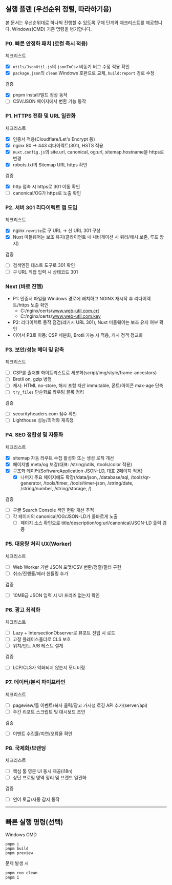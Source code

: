 ## 실행 플랜 (우선순위 정렬, 따라하기용)

본 문서는 우선순위대로 하나씩 진행할 수 있도록 구체 단계와 체크리스트를 제공합니다. Windows(CMD) 기준 명령을 병기합니다.

### P0. 빠른 안정화 패치 (로컬 즉시 적용)
체크리스트
- [x] `utils/JsonUtil.js`의 `jsonToCsv` 비동기 버그 수정 적용 확인
- [x] `package.json`의 `clean` Windows 호환으로 교체, `build:report` 경로 수정

검증
- [x] pnpm install/빌드 정상 동작
- [ ] CSV/JSON 페이지에서 변환 기능 동작

### P1. HTTPS 전환 및 URL 일관화
체크리스트
- [x] 인증서 적용(Cloudflare/Let's Encrypt 등)
- [x] nginx 80 → 443 리다이렉트(301), HSTS 적용
- [x] `nuxt.config.js`의 site.url, canonical, og:url, sitemap.hostname을 https로 변경
- [x] robots.txt의 Sitemap URL https 확인

검증
- [x] http 접속 시 https로 301 이동 확인
- [ ] canonical/OG가 https로 노출 확인

### P2. 서버 301 리다이렉트 맵 도입
체크리스트
- [x] nginx `rewrite`로 구 URL → 신 URL 301 구성
- [x] Nuxt 미들웨어는 보조 유지(클라이언트 내 내비게이션 시 쿼리/해시 보존, 루프 방지)

검증
- [ ] 검색엔진 테스트 도구로 301 확인
- [ ] 구 URL 직접 입력 시 상태코드 301

### Next (바로 진행)
- P1: 인증서 파일을 Windows 경로에 배치하고 NGINX 재시작 후 리다이렉트/https 노출 확인
	- C:/nginx/certs/www.web-util.com.crt
	- C:/nginx/certs/www.web-util.com.key
- P2: 리다이렉트 동작 점검(레거시 URL 301), Nuxt 미들웨어는 보조 유지 여부 확인
- 이어서 P3로 이동: CSP 세분화, Brotli 가능 시 적용, 캐시 정책 정교화

### P3. 보안/성능 헤더 및 압축
체크리스트
- [ ] CSP를 출처별 화이트리스트로 세분화(script/img/style/frame-ancestors)
- [ ] Brotli on, gzip 병행
- [ ] 캐시: HTML no-store, 해시 포함 자산 immutable, 폰트/아이콘 max-age 단축
- [ ] `try_files` 단순화로 라우팅 블록 정리

검증
- [ ] securityheaders.com 점수 확인
- [ ] Lighthouse 성능/최적화 재측정

### P4. SEO 정합성 및 자동화
체크리스트
- [x] sitemap 자동 라우트 수집 활성화 또는 생성 로직 개선
- [x] 페이지별 meta/og 보강(대표: /string/utils, /tools/color 적용)
- [x] 구조화 데이터(SoftwareApplication JSON-LD, 대표 2페이지 적용)
	- [x] 나머지 주요 페이지에도 확장(/data/json, /database/sql, /tools/qr-generator, /tools/timer, /tools/timer-json, /string/date, /string/number, /string/storage, /)

검증
- [ ] 구글 Search Console 색인 현황 개선 추적
- [ ] 각 페이지의 canonical/OG/JSON-LD가 올바르게 노출
  - [ ] 페이지 소스 확인으로 title/description/og:url/canonical/JSON-LD 출력 검증

### P5. 대용량 처리 UX(Worker)
체크리스트
- [ ] Web Worker 기반 JSON 포맷/CSV 변환/정렬/필터 구현
- [ ] 취소/진행률/에러 핸들링 추가

검증
- [ ] 10MB급 JSON 입력 시 UI 프리즈 없는지 확인

### P6. 광고 최적화
체크리스트
- [ ] Lazy + IntersectionObserver로 뷰포트 진입 시 로드
- [ ] 고정 플레이스홀더로 CLS 보호
- [ ] 위치/빈도 A/B 테스트 설계

검증
- [ ] LCP/CLS가 악화되지 않는지 모니터링

### P7. 데이터/분석 파이프라인
체크리스트
- [ ] pageview/툴 이벤트/복사 클릭/광고 가시성 로깅 API 추가(server/api)
- [ ] 주간 리포트 스크립트 및 대시보드 초안

검증
- [ ] 이벤트 수집률/지연/오류율 확인

### P8. 국제화/브랜딩
체크리스트
- [ ] 핵심 툴 영문 UI 동시 제공(i18n)
- [ ] 상단 프로필 영역 정리 및 브랜드 일관화

검증
- [ ] 언어 토글/자동 감지 동작

---

## 빠른 실행 명령(선택)
Windows CMD
```
pnpm i
pnpm build
pnpm preview
```

문제 발생 시
```
pnpm run clean
pnpm i
```
